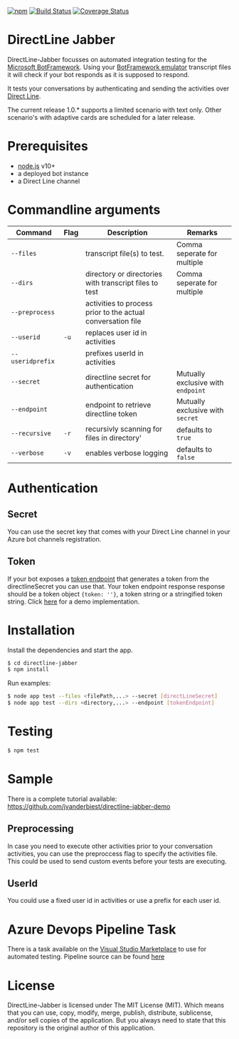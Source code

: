[![npm](https://img.shields.io/npm/v/directline-jabber.svg)](https://www.npmjs.com/package/directline-jabber) [![Build Status](https://travis-ci.com/jvanderbiest/directline-jabber.svg?branch=master)](https://travis-ci.com/jvanderbiest/directline-jabber) [![Coverage Status](https://coveralls.io/repos/github/jvanderbiest/directline-jabber/badge.svg?branch=master)](https://coveralls.io/github/jvanderbiest/directline-jabber?branch=master)


# DirectLine Jabber
DirectLine-Jabber focusses on automated integration testing for the [Microsoft BotFramework](https://github.com/microsoft/botframework-sdk). Using your [BotFramework emulator](https://github.com/microsoft/BotFramework-Emulator) transcript files it will check if your bot responds as it is supposed to respond.

It tests your conversations by authenticating and sending the activities over [Direct Line]((https://docs.microsoft.com/en-us/azure/bot-service/bot-service-channel-connect-directline?view=azure-bot-service-4.0)). 

The current release 1.0.* supports a limited scenario with text only. Other scenario's with adaptive cards are scheduled for a later release.

# Prerequisites
- [node.js](https://nodejs.org/) v10+
- a deployed bot instance
- a Direct Line channel

# Commandline arguments
| Command | Flag | Description | Remarks
| --- | --- | --- | --- |
| `--files` |  | transcript file(s) to test. | Comma seperate for multiple
| `--dirs` |  | directory or directories with transcript files to test | Comma seperate for multiple
| `--preprocess` | | activities to process prior to the actual conversation file | 
| `--userid` | `-u` | replaces user id in activities | 
| `--useridprefix` | | prefixes userId in activities | 
| `--secret` |  | directline secret for authentication | Mutually exclusive with `endpoint`
| `--endpoint` |  | endpoint to retrieve directline token | Mutually exclusive with `secret`
| `--recursive` | `-r` | recursivly scanning for files in directory' | defaults to `true`
| `--verbose` | `-v` | enables verbose logging | defaults to `false`

# Authentication
## Secret
You can use the secret key that comes with your Direct Line channel in your Azure bot channels registration.

## Token
If your bot exposes a [token endpoint](https://docs.microsoft.com/en-us/azure/bot-service/rest-api/bot-framework-rest-direct-line-3-0-authentication?view=azure-bot-service-4.0) that generates a token from the directlineSecret you can use that. Your token endpoint response response should be a token object `{token: ''}`, a token string or a stringified token string. Click [here](https://github.com/jvanderbiest/directline-jabber-demo) for a demo implementation.

# Installation
Install the dependencies and start the app.

```sh
$ cd directline-jabber
$ npm install
```

Run examples:
```sh
$ node app test --files <filePath,...> --secret [directLineSecret] 
$ node app test --dirs <directory,...> --endpoint [tokenEndpoint] 
```

# Testing
```sh
$ npm test
```

# Sample
There is a complete tutorial available: https://github.com/jvanderbiest/directline-jabber-demo

## Preprocessing
In case you need to execute other activities prior to your conversation activities, you can use the preproccess flag to specify the activities file. This could be used to send custom events before your tests are executing.

## UserId
You could use a fixed user id in activities or use a prefix for each user id.

# Azure Devops Pipeline Task

There is a task available on the [Visual Studio Marketplace](https://marketplace.visualstudio.com/items?itemName=jvanderbiest.directline-jabber-task) to use for automated testing. Pipeline source can be found [here](https://github.com/jvanderbiest/directline-jabber-az-pipeline)

# License
DirectLine-Jabber is licensed under The MIT License (MIT). Which means that you can use, copy, modify, merge, publish, distribute, sublicense, and/or sell copies of the application. But you always need to state that this repository is the original author of this application.